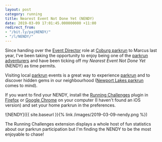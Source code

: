 ```yaml
---
layout: post
category: running
title: Nearest Event Not Done Yet (NENDY)
date: 2019-03-09 17:01:45.000000000 +11:00
redirect_from:
- "/bit.ly/pajNENDY/"
- "/l/NENDY/"
---
```

Since handing over the [Event
Director](https://wiki.parkrun.com/index.php/Event_Director) role at [Coburg
parkrun](/bit.ly/pajCp) to Marcus last year, I've been taking the
opportunity to enjoy being one of the [parkrun
adventurers](https://www.facebook.com/parkrunadventurers/) and have been ticking
off my _Nearest Event Not Done Yet_ (NENDY) as time permits.

Visiting local [parkrun](https://www.parkrun.com.au/) events is a great way to
experience [parkrun](https://www.parkrun.com/) and to discover hidden gems in
our neighbourhood ([Newport Lakes
parkrun](http://www.parkrun.com.au/newportlakes/) comes to mind).

If you want to find your NENDY, install the [Running
Challenges](https://running-challenges.co.uk/) plugin in
[Firefox](https://www.mozilla.org/firefox/) or [Google
Chrome](https://www.google.com/chrome/) on your computer (I haven't found an iOS
version) and set your home parkrun in the preferences.

![NENDY]({{ site.baseurl }}{% link /images/2019-03-09-nendy.png %})

The Running Challenges extension displays a whole host of fun statistics about
our parkrun participation but I'm finding the NENDY to be the most enjoyable to
chase!
